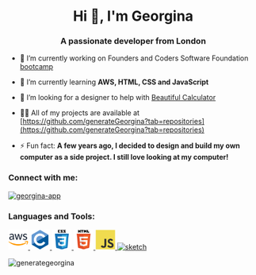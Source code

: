 <h1 align="center">Hi 👋, I'm Georgina</h1>
<h3 align="center">A passionate developer from London</h3>

- 🔭 I’m currently working on Founders and Coders Software Foundation [bootcamp](https://www.foundersandcoders.com/foundation)

- 🌱 I’m currently learning **AWS, HTML, CSS and JavaScript**

- 🤝 I’m looking for a designer to help with [Beautiful Calculator](https://github.com/generateGeorgina/beautiful-calculator)

- 👨‍💻 All of my projects are available at [https://github.com/generateGeorgina?tab=repositories](https://github.com/generateGeorgina?tab=repositories)

- ⚡ Fun fact: **A few years ago, I decided to design and build my own computer as a side project. I still love looking at my computer!**

<h3 align="left">Connect with me:</h3>
<p align="left">
<a href="https://linkedin.com/in/georgina-app" target="blank"><img align="center" src="https://raw.githubusercontent.com/rahuldkjain/github-profile-readme-generator/master/src/images/icons/Social/linked-in-alt.svg" alt="georgina-app" height="30" width="40" /></a>
</p>

<h3 align="left">Languages and Tools:</h3>
<p align="left"> <a href="https://aws.amazon.com" target="_blank" rel="noreferrer"> <img src="https://raw.githubusercontent.com/devicons/devicon/master/icons/amazonwebservices/amazonwebservices-original-wordmark.svg" alt="aws" width="40" height="40"/> </a> <a href="https://www.cprogramming.com/" target="_blank" rel="noreferrer"> <img src="https://raw.githubusercontent.com/devicons/devicon/master/icons/c/c-original.svg" alt="c" width="40" height="40"/> </a> <a href="https://www.w3schools.com/css/" target="_blank" rel="noreferrer"> <img src="https://raw.githubusercontent.com/devicons/devicon/master/icons/css3/css3-original-wordmark.svg" alt="css3" width="40" height="40"/> </a> <a href="https://www.w3.org/html/" target="_blank" rel="noreferrer"> <img src="https://raw.githubusercontent.com/devicons/devicon/master/icons/html5/html5-original-wordmark.svg" alt="html5" width="40" height="40"/> </a> <a href="https://developer.mozilla.org/en-US/docs/Web/JavaScript" target="_blank" rel="noreferrer"> <img src="https://raw.githubusercontent.com/devicons/devicon/master/icons/javascript/javascript-original.svg" alt="javascript" width="40" height="40"/> </a> <a href="https://www.sketch.com/" target="_blank" rel="noreferrer"> <img src="https://www.vectorlogo.zone/logos/sketchapp/sketchapp-icon.svg" alt="sketch" width="40" height="40"/> </a> </p>

<p><img align="center" src="https://github-readme-streak-stats.herokuapp.com/?user=generategeorgina&mode=weekly" alt="generategeorgina" /></p>
